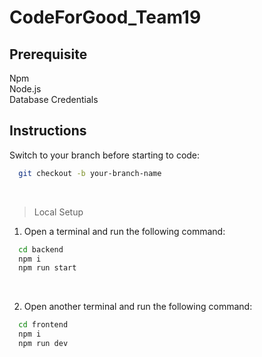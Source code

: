 # CodeForGood_Team19

## Prerequisite
Npm <br>
Node.js <br>
Database Credentials <br>

## Instructions

Switch to your branch before starting to code:
```bash
  git checkout -b your-branch-name
```

<br>

> Local Setup
1. Open a terminal and run the following command:
```bash
  cd backend
  npm i
  npm run start
```
<br>

2. Open another terminal and run the following command:
```bash
  cd frontend
  npm i
  npm run dev
```
